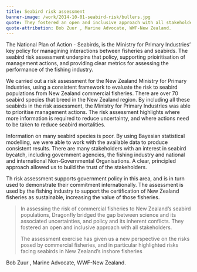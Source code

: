 ```yaml
---
title: Seabird risk assessment
banner-image: /work/2014-10-01-seabird-risk/bullers.jpg
quote: They fostered an open and inclusive approach with all stakeholders.
quote-attribution: Bob Zuur , Marine Advocate, WWF-New Zealand.
---
```


The National Plan of Action - Seabirds, is the Ministry for Primary Industries’ key policy for
managining interactions between fisheries and seabirds. The seabird risk assessment underpins that policy, supporting
prioiritisation of management actions, and providing clear metrics for assessing the performance of the fishing industry.
<!--more-->


We carried out a risk assessment for the New Zealand Ministry for Primary Industries, using a consistent
framework to evaluate the risk to seabird populations from New Zealand commercial fisheries. There are over 70 seabird
species that breed in the New Zealand region. By including all these seabirds in the
risk assessment,  the Ministry for Primary Industries was able to prioritise management actions. The risk assessment highlights
where more information is required to reduce uncertainty, and where actions need to be taken to reduce seabird mortalities.

Information on many seabird species is poor. By using Bayesian statistical modelling, we were able to work with 
the available data to produce consistent results. There are many stakeholders with an interest in seabird
bycatch, including government agencies, the fishing industry and national and international Non-Governmental Organisations.
A clear, principled approach allowed us to build the trust of the stakeholders.

Th risk assessment supports government policy in this area, and is in turn used to demonstrate their commitment internationally. The assessment
is used by the fishing industry to support the certification of New Zealand fisheries as sustainable, increasing the value of those fisheries.


> In assessing the risk of commercial fisheries to New Zealand’s seabird populations, 
> Dragonfly bridged the gap between science and its associated uncertainties, and policy 
> and its inherent conflicts. They fostered an open and inclusive approach with all stakeholders.
>
> The assessment exercise has given us a new perspective on the risks posed by commercial fisheries, and in particular highlighted risks facing seabirds in New Zealand’s inshore fisheries

Bob Zuur , Marine Advocate, WWF-New Zealand.

